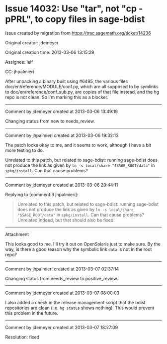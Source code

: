 # Issue 14032: Use "tar", not "cp -pPRL", to copy files in sage-bdist

Issue created by migration from https://trac.sagemath.org/ticket/14236

Original creator: jdemeyer

Original creation time: 2013-03-06 13:15:29

Assignee: leif

CC:  jhpalmieri

After unpacking a binary built using #6495, the various files doc/en/reference/MODULE/conf.py, which are all supposed to by symlinks to doc/en/reference/conf_sub.py, are copies of that file instead, and the hg repo is not clean. So I'm marking this as a blocker.


---

Comment by jdemeyer created at 2013-03-06 13:49:19

Changing status from new to needs_review.


---

Comment by jhpalmieri created at 2013-03-06 19:32:13

The patch looks okay to me, and it seems to work, although I have a bit more testing to do.

Unrelated to this patch, but related to sage-bdist: running sage-bdist does not produce the link as given by `ln -s local/share "$SAGE_ROOT/data"` in `spkg/install`. Can that cause problems?


---

Comment by jdemeyer created at 2013-03-06 20:44:11

Replying to [comment:3 jhpalmieri]:
> Unrelated to this patch, but related to sage-bdist: running sage-bdist does not produce the link as given by `ln -s local/share "$SAGE_ROOT/data"` in `spkg/install`. Can that cause problems?
Unrelated indeed, but that should also be fixed.


---

Attachment

This looks good to me. I'll try it out on OpenSolaris just to make sure. By the way, is there a good reason why the symbolic link `data` is not in the root repo?


---

Comment by jhpalmieri created at 2013-03-07 02:37:14

Changing status from needs_review to positive_review.


---

Comment by jdemeyer created at 2013-03-07 08:00:03

I also added a check in the release management script that the bdist repositories are clean (i.e. `hg status` shows nothing). This would prevent this problem in the future.


---

Comment by jdemeyer created at 2013-03-07 18:27:09

Resolution: fixed
